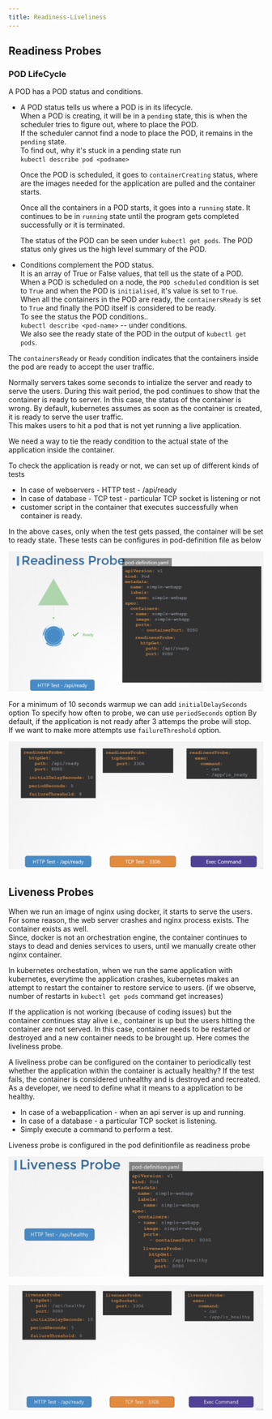 ```yaml
---
title: Readiness-Liveliness
---
```


## Readiness Probes

### POD LifeCycle

A POD has a POD status and conditions.   

* A POD status tells us where a POD is in its lifecycle.  
  When a POD is creating, it will be in a `pending` state, this is when the scheduler tries to figure out, where to place the POD.  
  If the scheduler cannot find a node to place the POD, it remains in the `pending` state.  
  To find out, why it's stuck in a pending state run   
  `kubectl describe pod <podname>`  

  Once the POD is scheduled, it goes to `containerCreating` status, where are the images needed for the application are pulled and the container starts.   

  Once all the containers in a POD starts, it goes into a `running` state.  It continues to be in `running` state until the program gets completed successfully or it is terminated.  

  The status of the POD can be seen under `kubectl get pods`. The POD status only gives us the high level summary of the POD.  

* Conditions complement the POD status.   
  It is an array of True or False values, that tell us the state of a POD.  
  When a POD is scheduled on a node, the `POD scheduled` condition is set to `True` and when the POD is `initialised`, it's value is set to `True`.   
  When all the containers in the POD are ready, the `containersReady` is set to `True` and finally the POD itself is considered to be ready.  
  To see the status the POD conditions..  
  `kubectl describe <pod-name>`  -- under conditions.  
  We also see the ready state of the POD in the output of `kubectl get pods`.  

The `containersReady` or `Ready` condition indicates that the containers inside the pod are ready to accept the user traffic.

Normally servers takes some seconds to intialize the server and ready to serve the users. During this wait period, the pod continues to show that the container is ready to server. In this case, the status of the container is wrong.
By default, kubernetes assumes as soon as the container is created, it is ready to serve the user traffic.  
This makes users to hit a pod that is not yet running a live application.

We need a way to tie the ready condition to the actual state of the application inside the container.  

To check the application is ready or not, we can set up of different kinds of tests     

* In case of webservers - HTTP test - /api/ready
* In case of database - TCP test - particular TCP socket is listening or not
* customer script in the container that executes successfully when container is ready.

In the above cases, only when the test gets passed, the container will be set to ready state. These tests can be configures in pod-definition file as below

![HTTP-probe](Screens/HTTP-probe.png)

For a minimum of 10 seconds warmup we can add `initialDelaySeconds` option
To specify how often to probe, we can use  `periodSeconds` option
By default, if the application is not ready after 3 attemps the probe will stop.  
If we want to make more attempts use `failureThreshold` option.

![probes](Screens/probes.png)
  
## Liveness Probes

When we run an image of nginx using docker, it starts to serve the users. For some reason, the web server crashes and nginx process exists. The container exists as well.   
Since, docker is not an orchestration engine, the container continues to stays to dead and denies services to users, until we manually create other nginx container.  

In kubernetes orchestation, when we run the same application with kubernetes, everytime the application crashes, kubernetes makes an attempt to restart the container to restore service to users. (if we observe, number of restarts in `kubectl get pods` command get increases)  

If the application is not working (because of coding issues) but the container continues stay alive i.e., container is up but the users hitting the container are not served. In this case, container needs to be restarted or destroyed and a new container needs to be brought up. Here comes the liveliness probe. 

A liveliness probe can be configured on the container to periodically test whether the application within the container is actually healthy? If the test fails, the container is considered unhealthy and is destroyed and recreated.  
As a developer, we need to define what it means to a application to be healthy.  

* In case of a webapplication - when an api server is up and running.
* In case of a database - a particular TCP socket is listening.
* Simply execute a command to perform a test.

Liveness probe is configured in the pod definitionfile as readiness probe

![liveness](Screens/liveness.png)

![liveness-probes](Screens/liveness-probes.png)











